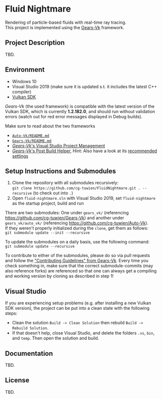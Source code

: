 # Fluid Nightmare

Rendering of particle-based fluids with real-time ray tracing.      
This project is implemented using the [Gears-Vk](https://github.com/cg-tuwien/Gears-Vk) framework.

## Project Description

TBD.

## Environment

- Windows 10
- Visual Studio 2019 (make sure it is updated s.t. it includes the latest C++ compiler)
- [Vulkan SDK](https://vulkan.lunarg.com/sdk/home#windows) 

_Gears-Vk_ (the used framework) is compatible with the latest version of the Vulkan SDK, which is currently **1.2.182.0**, and should run without validation errors (watch out for red error messages displayed in Debug builds).

Make sure to read about the two frameworks
- [`Auto-Vk/README.md`](https://github.com/cg-tuwien/Auto-Vk/blob/master/README.md)
- [`Gears-Vk/README.md`](https://github.com/cg-tuwien/Gears-Vk/blob/master/README.md)
- [_Gears-Vk_'s Visual Studio Project Management](https://github.com/cg-tuwien/Gears-Vk/tree/master/visual_studio#project-management-with-visual-studio)
- [_Gears-Vk_'s Post Build Helper](https://github.com/cg-tuwien/Gears-Vk/tree/master/visual_studio#post-build-helper), Hint: Also have a look at its [recommended settings](https://github.com/cg-tuwien/Gears-Vk/tree/master/visual_studio#post-build-helper-settings)

## Setup Instructions and Submodules

1. Clone the repository with all submodules recursively:       
`git clone https://github.com/cg-tuwien/FluidNightmare.git . --recursive` (to check out into `.`)
2. Open `fluid-nightmare.sln` with Visual Studio 2019, set `fluid-nightmare` as the startup project, build and run

There are two submodules: One under `gears_vk/` (referencing https://github.com/cg-tuwien/Gears-Vk) and another under `gears_vk/auto_vk/` (referencing https://github.com/cg-tuwien/Auto-Vk).    
If they weren't properly initialized during the `clone`, get them as follows:      
`git submodule update --init --recursive`

To update the submodules on a daily basis, use the following command:  
`git submodule update --recursive`

To contribute to either of the submodules, please do so via pull requests and follow the ["Contributing Guidelines" from Gears-Vk](https://github.com/cg-tuwien/Gears-Vk/blob/master/CONTRIBUTING.md). Every time you check something in, make sure that the correct submodule-commits (may also reference forks) are referenced so that one can always get a compiling and working version by cloning as described in step 1!

## Visual Studio

If you are experiencing setup problems (e.g. after installing a new Vulkan SDK version), the project can be put into a clean state with the following steps:
- Clean the solution `Build -> Clean Solution` then rebuild `Build -> Rebuild Solution`.
- If that doesn't help, close Visual Studio, and delete the folders `.vs`, `bin`, and `temp`. Then open the solution and build.

## Documentation 

TBD.

## License 

TBD.

